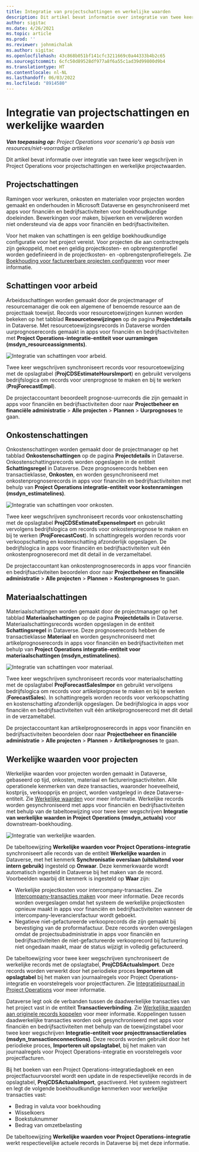 ```yaml
---
title: Integratie van projectschattingen en werkelijke waarden
description: Dit artikel bevat informatie over integratie van twee keer wegschrijven in Project Operations voor projectschattingen en werkelijke projectwaarden.
author: sigitac
ms.date: 4/26/2021
ms.topic: article
ms.prod: ''
ms.reviewer: johnmichalak
ms.author: sigitac
ms.openlocfilehash: 43c868b051bf141cfc3211669c0a44333b4b2c65
ms.sourcegitcommit: 6cfc50d89528df977a8f6a55c1ad39d99800d9b4
ms.translationtype: HT
ms.contentlocale: nl-NL
ms.lasthandoff: 06/03/2022
ms.locfileid: "8914580"
---
```

# <a name="project-estimates-and-actuals-integration"></a>Integratie van projectschattingen en werkelijke waarden

_**Van toepassing op:** Project Operations voor scenario's op basis van resources/niet-voorradige artikelen_

Dit artikel bevat informatie over integratie van twee keer wegschrijven in Project Operations voor projectschattingen en werkelijke projectwaarden.

## <a name="project-estimates"></a>Projectschattingen

Ramingen voor werkuren, onkosten en materialen voor projecten worden gemaakt en onderhouden in Microsoft Dataverse en gesynchroniseerd met apps voor financiën en bedrijfsactiviteiten voor boekhoudkundige doeleinden. Bewerkingen voor maken, bijwerken en verwijderen worden niet ondersteund via de apps voor financiën en bedrijfsactiviteiten.

Voor het maken van schattingen is een geldige boekhoudkundige configuratie voor het project vereist. Voor projecten die aan contractregels zijn gekoppeld, moet een geldig projectkosten- en opbrengstenprofiel worden gedefinieerd in de projectkosten- en -opbrengstenprofielregels. Zie [Boekhouding voor factureerbare projecten configureren](../project-accounting/configure-accounting-billable-projects.md#configure-project-cost-and-revenue-profile-rules) voor meer informatie.

## <a name="labor-estimates"></a>Schattingen voor arbeid

Arbeidsschattingen worden gemaakt door de projectmanager of resourcemanager die ook een algemene of benoemde resource aan de projecttaak toewijst. Records voor resourcetoewijzingen kunnen worden bekeken op het tabblad **Resourcetoewijzingen** op de pagina **Projectdetails** in Dataverse. Met resourcetoewijzingsrecords in Dataverse worden uurprognoserecords gemaakt in apps voor financiën en bedrijfsactiviteiten met **Project Operations-integratie-entiteit voor uurramingen (msdyn\_resourceassignments)**.

   ![Integratie van schattingen voor arbeid.](./Media/DW4LaborEstimates.png)

Twee keer wegschrijven synchroniseert records voor resourcetoewijzing met de opslagtabel (**ProjCDSEstimateHoursImport**) en gebruikt vervolgens bedrijfslogica om records voor urenprognose te maken en bij te werken (**ProjForecastEmpl**).

De projectaccountant beoordeelt prognose-uurrecords die zijn gemaakt in apps voor financiën en bedrijfsactiviteiten door naar **Projectbeheer en financiële administratie** > **Alle projecten** > **Plannen** > **Uurprognoses** te gaan.

## <a name="expense-estimates"></a>Onkostenschattingen

Onkostenschattingen worden gemaakt door de projectmanager op het tabblad **Onkostenschattingen** op de pagina **Projectdetails** in Dataverse. Onkostenschattingsrecords worden opgeslagen in de entiteit **Schattingsregel** in Dataverse. Deze prognoserecords hebben een transactieklasse, **Onkosten**, en worden gesynchroniseerd met onkostenprognoserecords in apps voor financiën en bedrijfsactiviteiten met behulp van **Project Operations integratie-entiteit voor kostenramingen (msdyn\_estimatelines)**.

   ![Integratie van schattingen voor onkosten.](./Media/DW4ExpenseEstimates.png)

Twee keer wegschrijven synchroniseert records voor onkostenschatting met de opslagtabel **ProjCDSEstimateExpenseImport** en gebruikt vervolgens bedrijfslogica om records voor onkostenprognose te maken en bij te werken (**ProjForecastCost**). In schattingregels worden records voor verkoopschatting en kostenschatting afzonderlijk opgeslagen. De bedrijfslogica in apps voor financiën en bedrijfsactiviteiten vult één onkostenprognoserecord met dit detail in de verzameltabel.

De projectaccountant kan onkostenprognoserecords in apps voor financiën en bedrijfsactiviteiten beoordelen door naar **Projectbeheer en financiële administratie** > **Alle projecten** > **Plannen** > **Kostenprognoses** te gaan.

## <a name="material-estimates"></a>Materiaalschattingen

Materiaalschattingen worden gemaakt door de projectmanager op het tabblad **Materiaalschattingen** op de pagina **Projectdetails** in Dataverse. Materiaalschattingsrecords worden opgeslagen in de entiteit **Schattingsregel** in Dataverse. Deze prognoserecords hebben de transactieklasse **Materiaal** en worden gesynchroniseerd met artikelprognoserecords in apps voor financiën en bedrijfsactiviteiten met behulp van **Project Operations integratie-entiteit voor materiaalschattingen (msdyn\_estimatelines)**.

   ![Integratie van schattingen voor materiaal.](./Media/DW4MaterialEstimates.png)

Twee keer wegschrijven synchroniseert records voor materiaalschatting met de opslagtabel **ProjForecastSalesImpor** en gebruikt vervolgens bedrijfslogica om records voor artikelprognose te maken en bij te werken (**ForecastSales**). In schattingregels worden records voor verkoopschatting en kostenschatting afzonderlijk opgeslagen. De bedrijfslogica in apps voor financiën en bedrijfsactiviteiten vult één artikelprognoserecord met dit detail in de verzameltabel.

De projectaccountant kan artikelprognoserecords in apps voor financiën en bedrijfsactiviteiten beoordelen door naar **Projectbeheer en financiële administratie** > **Alle projecten** > **Plannen** > **Artikelprognoses** te gaan.

## <a name="project-actuals"></a>Werkelijke waarden voor projecten

Werkelijke waarden voor projecten worden gemaakt in Dataverse, gebaseerd op tijd, onkosten, materiaal en factureringsactiviteiten. Alle operationele kenmerken van deze transacties, waaronder hoeveelheid, kostprijs, verkoopprijs en project, worden vastgelegd in deze Dataverse-entiteit. Zie [Werkelijke waarden](../actuals/actuals-overview.md) voor meer informatie. Werkelijke records worden gesynchroniseerd met apps voor financiën en bedrijfsactiviteiten met behulp van de tabeltoewijzing voor twee keer wegschrijven **Integratie van werkelijke waarden in Project Operations (msdyn\_actuals)** voor downstream-boekhouding.

   ![Integratie van werkelijke waarden.](./Media/DW4Actuals.png)

De tabeltoewijzing **Werkelijke waarden voor Project Operations-integratie** synchroniseert alle records van de entiteit **Werkelijke waarden** in Dataverse, met het kenmerk **Synchronisatie overslaan (uitsluitend voor intern gebruik)** ingesteld op **Onwaar**. Deze kenmerkwaarde wordt automatisch ingesteld in Dataverse bij het maken van de record. Voorbeelden waarbij dit kenmerk is ingesteld op **Waar** zijn:

  - Werkelijke projectkosten voor intercompany-transacties. Zie [Intercompany-transacties maken](../project-accounting/create-intercompany-transactions.md) voor meer informatie. Deze records worden overgeslagen omdat het systeem de werkelijke projectkosten opnieuw maakt in apps voor financiën en bedrijfsactiviteiten wanneer de intercompany-leveranciersfactuur wordt geboekt.
  - Negatieve niet-gefactureerde verkooprecords die zijn gemaakt bij bevestiging van de proformafactuur. Deze records worden overgeslagen omdat de projectsubadministratie in apps voor financiën en bedrijfsactiviteiten de niet-gefactureerde verkooprecord bij facturering niet ongedaan maakt, maar de status wijzigt in volledig gefactureerd.

De tabeltoewijzing voor twee keer wegschrijven synchroniseert de werkelijke records met de opslagtabel, **ProjCDSActualsImport**. Deze records worden verwerkt door het periodieke proces **Importeren uit opslagtabel** bij het maken van journaalregels voor Project Operations-integratie en voorstelregels voor projectfacturen. Zie [Integratiejournaal in Project Operations](../project-accounting/project-operations-integration-journal.md) voor meer informatie.

Dataverse legt ook de verbanden tussen de daadwerkelijke transacties van het project vast in de entiteit **Transactieverbinding**. Zie [Werkelijke waarden aan originele records koppelen](../actuals/linkingactuals.md) voor meer informatie. Koppelingen tussen daadwerkelijke transacties worden ook gesynchroniseerd met apps voor financiën en bedrijfsactiviteiten met behulp van de toewijzingstabel voor twee keer wegschrijven **Integratie-entiteit voor projecttransactierelaties (msdyn\_transactionconnections)**. Deze records worden gebruikt door het periodieke proces, **Importeren uit opslagtabel**, bij het maken van journaalregels voor Project Operations-integratie en voorstelregels voor projectfacturen.

Bij het boeken van een Project Operations-integratiedagboek en een projectfactuurvoorstel wordt een update in de respectievelijke records in de opslagtabel, **ProjCDSActualsImport**, geactiveerd. Het systeem registreert en legt de volgende boekhoudkundige kenmerken voor werkelijke transacties vast:

- Bedrag in valuta voor boekhouding
- Wisselkoers
- Boekstuknummer
- Bedrag van omzetbelasting

De tabeltoewijzing **Werkelijke waarden voor Project Operations-integratie** werkt respectievelijke actuele records in Dataverse bij met deze informatie.
